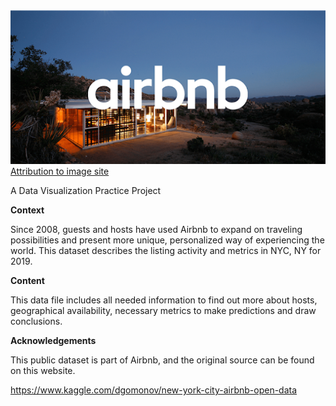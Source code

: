 <img src="img/airbnb.png" width="600">
<a href="">Attribution to image site</a>


A Data Visualization Practice Project


**Context**

Since 2008, guests and hosts have used Airbnb to expand on traveling possibilities and present more unique, personalized way of experiencing the world. This dataset describes the listing activity and metrics in NYC, NY for 2019.

**Content**

This data file includes all needed information to find out more about hosts, geographical availability, necessary metrics to make predictions and draw conclusions.

**Acknowledgements**

This public dataset is part of Airbnb, and the original source can be found on this website.

https://www.kaggle.com/dgomonov/new-york-city-airbnb-open-data
